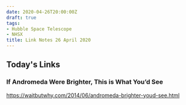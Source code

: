 ```yaml
---
date: 2020-04-26T20:00:00Z
draft: true
tags:
- Hubble Space Telescope
- NHSX
title: Link Notes 26 April 2020
---
```



## Today's Links



<!--more-->

### If Andromeda Were Brighter, This is What You’d See

https://waitbutwhy.com/2014/06/andromeda-brighter-youd-see.html






